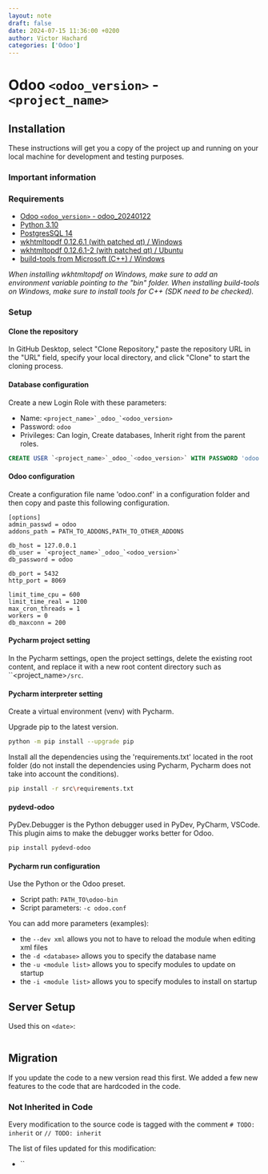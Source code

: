 ```yaml
---
layout: note
draft: false
date: 2024-07-15 11:36:00 +0200
author: Victor Hachard
categories: ['Odoo']
---
```


# Odoo `<odoo_version>` - `<project_name>`

## Installation

These instructions will get you a copy of the project up and running on your local machine for development and testing purposes.

### Important information

### Requirements

- [Odoo `<odoo_version>` - odoo_20240122](https://nightly.odoo.com/`<odoo_version>`.0/nightly/src/)
- [Python 3.10](https://www.python.org/downloads/release/python-310/)
- [PostgresSQL 14](https://www.postgresql.org/download/)
- [wkhtmltopdf 0.12.6.1 (with patched qt) / Windows](https://github.com/wkhtmltopdf/packaging/releases/download/0.12.6.1/wkhtmltox-0.12.6-1.msvc2015-win64.exe)
- [wkhtmltopdf 0.12.6.1-2 (with patched qt) / Ubuntu](https://github.com/wkhtmltopdf/packaging/releases/download/0.12.6.1-2/wkhtmltox_0.12.6.1-2.jammy_amd64.deb)
- [build-tools from Microsoft (C++) / Windows](https://visualstudio.microsoft.com/downloads/#build-tools-for-visual-studio-2022)
 
*When installing wkhtmltopdf on Windows, make sure to add an environment variable pointing to the "bin" folder.*
*When installing build-tools on Windows, make sure to install tools for C++ (SDK need to be checked).*

### Setup

#### Clone the repository

In GitHub Desktop, select "Clone Repository," paste the repository URL in the "URL" field, specify your local directory, and click "Clone" to start the cloning process.

#### Database configuration

Create a new Login Role with these parameters:

-   Name: ``<project_name>`_odoo_`<odoo_version>``
-   Password: `odoo`
-   Privileges: Can login, Create databases, Inherit right from the parent roles.

```sql
CREATE USER `<project_name>`_odoo_`<odoo_version>` WITH PASSWORD 'odoo' CREATEDB;
```

#### Odoo configuration

Create a configuration file name 'odoo.conf' in a configuration folder and then copy and paste this following configuration.

```
[options]
admin_passwd = odoo
addons_path = PATH_TO_ADDONS,PATH_TO_OTHER_ADDONS

db_host = 127.0.0.1
db_user = `<project_name>`_odoo_`<odoo_version>`
db_password = odoo

db_port = 5432
http_port = 8069

limit_time_cpu = 600
limit_time_real = 1200
max_cron_threads = 1
workers = 0
db_maxconn = 200
```

#### Pycharm project setting

In the Pycharm settings, open the project settings, delete the existing root content, and replace it with a new root content directory such as ``<project_name>`/src`.

#### Pycharm interpreter setting

Create a virtual environment (venv) with Pycharm.

Upgrade pip to the latest version.
```bash
python -m pip install --upgrade pip
```

Install all the dependencies using the 'requirements.txt' located in the root folder (do not install the dependencies using Pycharm, Pycharm does not take into account the conditions).

```bash
pip install -r src\requirements.txt
```

#### pydevd-odoo

PyDev.Debugger is the Python debugger used in PyDev, PyCharm, VSCode. This plugin aims to make the debugger works better for Odoo.

```bash
pip install pydevd-odoo
```

#### Pycharm run configuration

Use the Python or the Odoo preset.

- Script path: `PATH_TO\odoo-bin`
- Script parameters: `-c odoo.conf`

You can add more parameters (examples):
- the `--dev xml` allows you not to have to reload the module when editing xml files
- the `-d <database>` allows you to specify the database name
- the `-u <module list>` allows you to specify modules to update on startup
- the `-i <module list>` allows you to specify modules to install on startup

## Server Setup

Used this on `<date>`:

```bash

```

## Migration

If you update the code to a new version read this first. We added a few new features to the code that are hardcoded in the code.

### Not Inherited in Code

Every modification to the source code is tagged with the comment `# TODO: inherit` or `// TODO: inherit`

The list of files updated for this modification:

- ``
